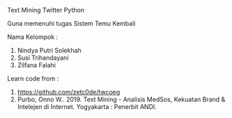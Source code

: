 Text Mining Twitter Python

Guna memenuhi tugas Sistem Temu Kembali

Nama Kelompok :

1. Nindya Putri Solekhah
2. Susi Trihandayani
3. Zilfana Falahi


Learn code from : 

1.  https://github.com/zetc0de/twcoeg
2.  Purbo, Onno W.. 2019. Text Mining - Analisis MedSos, Kekuatan Brand & Intelejen di Internet. Yogyakarta : Penerbit ANDI.
